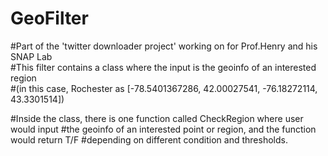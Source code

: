 # GeoFilter  
#Part of the 'twitter downloader project' working on for Prof.Henry and his SNAP Lab  
#This filter contains a class where the input is the geoinfo of an interested region  
#(in this case, Rochester as [-78.5401367286, 42.00027541, -76.18272114, 43.3301514])
  
#Inside the class, there is one function called CheckRegion where user would input 
#the geoinfo of an interested point or region, and the function would return T/F
#depending on different condition and thresholds.

